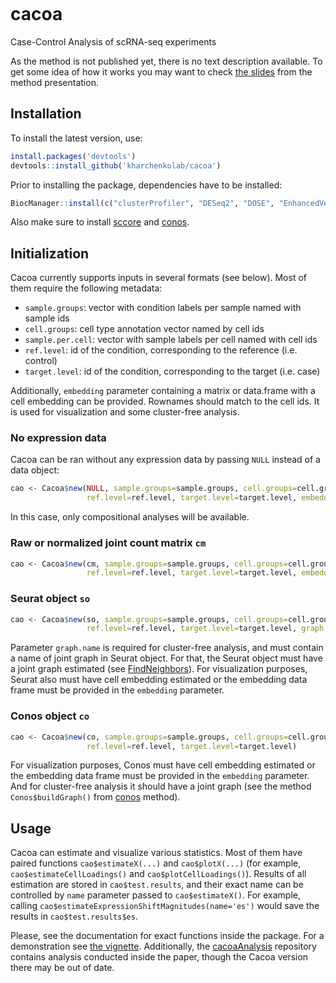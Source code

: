 [![<kharchenkolab>](https://circleci.com/gh/kharchenkolab/cacoa.svg?style=svg)](https://app.circleci.com/pipelines/github/kharchenkolab/cacoa)


# cacoa

Case-Control Analysis of scRNA-seq experiments

As the method is not published yet, there is no text description available. To get some idea of how it works you may want to check [the slides](https://slides.com/vpetukhov/cacoa-scs-sept-2021) from the method presentation.

## Installation

To install the latest version, use:

```r
install.packages('devtools')
devtools::install_github('kharchenkolab/cacoa')
```


Prior to installing the package, dependencies have to be installed:

```r
BiocManager::install(c("clusterProfiler", "DESeq2", "DOSE", "EnhancedVolcano", "enrichplot", "fabia", "GOfuncR", "Rgraphviz"))
```

Also make sure to install [sccore](https://github.com/kharchenkolab/sccore) and [conos](https://github.com/kharchenkolab/conos).


## Initialization

Cacoa currently supports inputs in several formats (see below). Most of them require the following metadata:

- `sample.groups`: vector with condition labels per sample named with sample ids
- `cell.groups`: cell type annotation vector named by cell ids
- `sample.per.cell`: vector with sample labels per cell named with cell ids
- `ref.level`: id of the condition, corresponding to the reference (i.e. control)
- `target.level`: id of the condition, corresponding to the target (i.e. case)

Additionally, `embedding` parameter containing a matrix or data.frame with a cell embedding can be provided. Rownames should match to the cell ids. 
It is used for visualization and some cluster-free analysis.

### No expression data

Cacoa can be ran without any expression data by passing `NULL` instead of a data object:

```r
cao <- Cacoa$new(NULL, sample.groups=sample.groups, cell.groups=cell.groups, sample.per.cell=sample.per.cell, 
                 ref.level=ref.level, target.level=target.level, embedding=embedding)
```

In this case, only compositional analyses will be available.

### Raw or normalized joint count matrix `cm`

```r
cao <- Cacoa$new(cm, sample.groups=sample.groups, cell.groups=cell.groups, sample.per.cell=sample.per.cell, 
                 ref.level=ref.level, target.level=target.level, embedding=embedding)
```

### Seurat object `so`

```r
cao <- Cacoa$new(so, sample.groups=sample.groups, cell.groups=cell.groups, sample.per.cell=sample.per.cell, 
                 ref.level=ref.level, target.level=target.level, graph.name=graph.name)
```

Parameter `graph.name` is required for cluster-free analysis, and must contain a name of joint graph in Seurat object. For that, the Seurat object must have a joint graph estimated (see [FindNeighbors](https://satijalab.org/seurat/reference/findneighbors)). For visualization purposes, Seurat also must have cell embedding estimated or the embedding data frame must be provided in the `embedding` parameter.

### Conos object `co`

```r
cao <- Cacoa$new(co, sample.groups=sample.groups, cell.groups=cell.groups, 
                 ref.level=ref.level, target.level=target.level)
```

For visualization purposes, Conos must have cell embedding estimated or the embedding data frame must be provided in the `embedding` parameter. And for cluster-free analysis it should have a joint graph (see the method `Conos$buildGraph()` from [conos](https://CRAN.R-project.org/package=conos) method).

## Usage

Cacoa can estimate and visualize various statistics. Most of them have paired functions `cao$estimateX(...)` and `cao$plotX(...)` (for example, `cao$estimateCellLoadings()` and `cao$plotCellLoadings()`). Results of all estimation are stored in `cao$test.results`, and their exact name can be controlled by `name` parameter passed to `cao$estimateX()`. For example, calling `cao$estimateExpressionShiftMagnitudes(name='es')` would save the results in `cao$test.results$es`.

Please, see the documentation for exact functions inside the package. For a demonstration see [the vignette](http://pklab.med.harvard.edu/viktor/cacoa/ep.html). Additionally, the [cacoaAnalysis](https://github.com/kharchenkolab/cacoaAnalysis/) repository contains analysis conducted inside the paper, though the Cacoa version there may be out of date.


